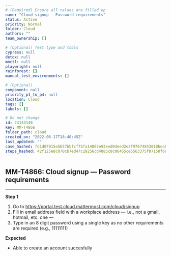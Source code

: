 ```yaml
---
# (Required) Ensure all values are filled up
name: "Cloud signup — Password requirements"
status: Active
priority: Normal
folder: Cloud
authors: ""
team_ownership: []

# (Optional) Test type and tools
cypress: null
detox: null
mmctl: null
playwright: null
rainforest: []
manual_test_environments: []

# (Optional)
component: null
priority_p1_to_p4: null
location: Cloud
tags: []
labels: []

# Do not change
id: 24143146
key: MM-T4866
folder_path: cloud
created_on: "2022-06-17T18:40:45Z"
last_updated: ""
case_hashed: fd1d07015e5657bbfcf75fa14003e93eed0deed2e2f97674843818beab6e924bf8db30850b369b76b26bec46eec5efa5
steps_hashed: 42f125e8c070cb7ed47c19256cd4085c0c06465ce5563375f87150f603abc886bdfb9068cf2a364b4c157254f74ba3eb
---
```


## MM-T4866: Cloud signup — Password requirements

---

**Step 1**

1. Go to <https://portal.test.cloud.mattermost.com/cloud/signup>
2. Fill in email address field with a workplace address — i.e., not a gmail, hotmail, etc. one —
3. Type in an 8 digit password using a single key as no other requirements are required (e.g., 11111111)

**Expected**

- Able to create an account succesfully

